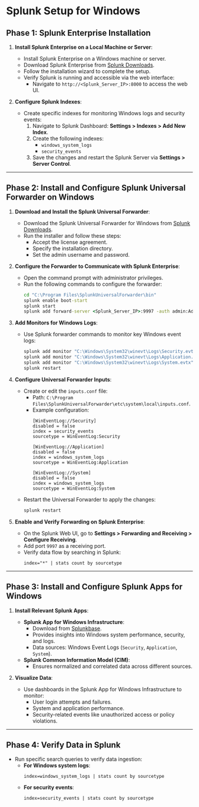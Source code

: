 # Splunk Setup for Windows

## **Phase 1: Splunk Enterprise Installation**

1. **Install Splunk Enterprise on a Local Machine or Server**:
   - Install Splunk Enterprise on a Windows machine or server.
   - Download Splunk Enterprise from [Splunk Downloads](https://www.splunk.com/en_us/download.html).
   - Follow the installation wizard to complete the setup.
   - Verify Splunk is running and accessible via the web interface:
     - Navigate to `http://<Splunk_Server_IP>:8000` to access the web UI.

2. **Configure Splunk Indexes**:
   - Create specific indexes for monitoring Windows logs and security events:
     1. Navigate to Splunk Dashboard: **Settings > Indexes > Add New Index**.
     2. Create the following indexes:
        - `windows_system_logs`
        - `security_events`
     3. Save the changes and restart the Splunk Server via **Settings > Server Control**.

---

## **Phase 2: Install and Configure Splunk Universal Forwarder on Windows**

1. **Download and Install the Splunk Universal Forwarder**:
   - Download the Splunk Universal Forwarder for Windows from [Splunk Downloads](https://www.splunk.com/en_us/download/universal-forwarder.html).
   - Run the installer and follow these steps:
     - Accept the license agreement.
     - Specify the installation directory.
     - Set the admin username and password.

2. **Configure the Forwarder to Communicate with Splunk Enterprise**:
   - Open the command prompt with administrator privileges.
   - Run the following commands to configure the forwarder:
     ```cmd
     cd "C:\Program Files\SplunkUniversalForwarder\bin"
     splunk enable boot-start
     splunk start
     splunk add forward-server <Splunk_Server_IP>:9997 -auth admin:Admin@123
     ```

3. **Add Monitors for Windows Logs**:
   - Use Splunk forwarder commands to monitor key Windows event logs:
     ```cmd
     splunk add monitor "C:\Windows\System32\winevt\Logs\Security.evtx"
     splunk add monitor "C:\Windows\System32\winevt\Logs\Application.evtx"
     splunk add monitor "C:\Windows\System32\winevt\Logs\System.evtx"
     splunk restart
     ```

4. **Configure Universal Forwarder Inputs**:
   - Create or edit the `inputs.conf` file:
     - Path: `C:\Program Files\SplunkUniversalForwarder\etc\system\local\inputs.conf`.
     - Example configuration:
       ```plaintext
       [WinEventLog://Security]
       disabled = false
       index = security_events
       sourcetype = WinEventLog:Security

       [WinEventLog://Application]
       disabled = false
       index = windows_system_logs
       sourcetype = WinEventLog:Application

       [WinEventLog://System]
       disabled = false
       index = windows_system_logs
       sourcetype = WinEventLog:System
       ```
   - Restart the Universal Forwarder to apply the changes:
     ```cmd
     splunk restart
     ```

5. **Enable and Verify Forwarding on Splunk Enterprise**:
   - On the Splunk Web UI, go to **Settings > Forwarding and Receiving > Configure Receiving**.
   - Add port `9997` as a receiving port.
   - Verify data flow by searching in Splunk:
     ```plaintext
     index="*" | stats count by sourcetype
     ```

---

## **Phase 3: Install and Configure Splunk Apps for Windows**

1. **Install Relevant Splunk Apps**:
   - **Splunk App for Windows Infrastructure**:
     - Download from [Splunkbase](https://splunkbase.splunk.com/).
     - Provides insights into Windows system performance, security, and logs.
     - Data sources: Windows Event Logs (`Security`, `Application`, `System`).
   - **Splunk Common Information Model (CIM)**:
     - Ensures normalized and correlated data across different sources.

2. **Visualize Data**:
   - Use dashboards in the Splunk App for Windows Infrastructure to monitor:
     - User login attempts and failures.
     - System and application performance.
     - Security-related events like unauthorized access or policy violations.

---

## **Phase 4: Verify Data in Splunk**

- Run specific search queries to verify data ingestion:
  - **For Windows system logs**:
    ```plaintext
    index=windows_system_logs | stats count by sourcetype
    ```
  - **For security events**:
    ```plaintext
    index=security_events | stats count by sourcetype
    ```
